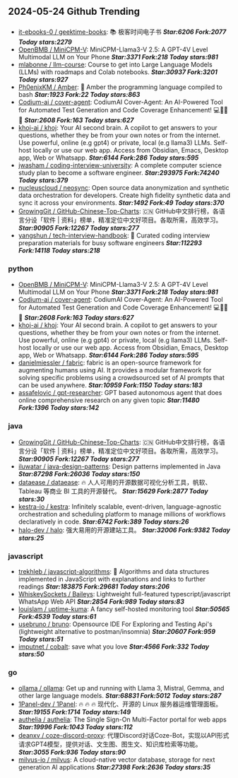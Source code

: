 ## 2024-05-24 Github Trending

### 
* [it-ebooks-0 / geektime-books](https://github.com/it-ebooks-0/geektime-books): 📚 极客时间电子书 ***Star:6206 Fork:2077 Today stars:2279***
* [OpenBMB / MiniCPM-V](https://github.com/OpenBMB/MiniCPM-V): MiniCPM-Llama3-V 2.5: A GPT-4V Level Multimodal LLM on Your Phone ***Star:3371 Fork:218 Today stars:981***
* [mlabonne / llm-course](https://github.com/mlabonne/llm-course): Course to get into Large Language Models (LLMs) with roadmaps and Colab notebooks. ***Star:30937 Fork:3201 Today stars:927***
* [Ph0enixKM / Amber](https://github.com/Ph0enixKM/Amber): 💎 Amber the programming language compiled to bash ***Star:1923 Fork:22 Today stars:863***
* [Codium-ai / cover-agent](https://github.com/Codium-ai/cover-agent): CodiumAI Cover-Agent: An AI-Powered Tool for Automated Test Generation and Code Coverage Enhancement! 💻🤖🧪🐞 ***Star:2608 Fork:163 Today stars:627***
* [khoj-ai / khoj](https://github.com/khoj-ai/khoj): Your AI second brain. A copilot to get answers to your questions, whether they be from your own notes or from the internet. Use powerful, online (e.g gpt4) or private, local (e.g llama3) LLMs. Self-host locally or use our web app. Access from Obsidian, Emacs, Desktop app, Web or Whatsapp. ***Star:6144 Fork:286 Today stars:595***
* [jwasham / coding-interview-university](https://github.com/jwasham/coding-interview-university): A complete computer science study plan to become a software engineer. ***Star:293975 Fork:74240 Today stars:379***
* [nucleuscloud / neosync](https://github.com/nucleuscloud/neosync): Open source data anonymization and synthetic data orchestration for developers. Create high fidelity synthetic data and sync it across your environments. ***Star:1492 Fork:49 Today stars:370***
* [GrowingGit / GitHub-Chinese-Top-Charts](https://github.com/GrowingGit/GitHub-Chinese-Top-Charts): 🇨🇳 GitHub中文排行榜，各语言分设「软件 | 资料」榜单，精准定位中文好项目。各取所需，高效学习。 ***Star:90905 Fork:12267 Today stars:277***
* [yangshun / tech-interview-handbook](https://github.com/yangshun/tech-interview-handbook): 💯 Curated coding interview preparation materials for busy software engineers ***Star:112293 Fork:14118 Today stars:218***

### python
* [OpenBMB / MiniCPM-V](https://github.com/OpenBMB/MiniCPM-V): MiniCPM-Llama3-V 2.5: A GPT-4V Level Multimodal LLM on Your Phone ***Star:3371 Fork:218 Today stars:981***
* [Codium-ai / cover-agent](https://github.com/Codium-ai/cover-agent): CodiumAI Cover-Agent: An AI-Powered Tool for Automated Test Generation and Code Coverage Enhancement! 💻🤖🧪🐞 ***Star:2608 Fork:163 Today stars:627***
* [khoj-ai / khoj](https://github.com/khoj-ai/khoj): Your AI second brain. A copilot to get answers to your questions, whether they be from your own notes or from the internet. Use powerful, online (e.g gpt4) or private, local (e.g llama3) LLMs. Self-host locally or use our web app. Access from Obsidian, Emacs, Desktop app, Web or Whatsapp. ***Star:6144 Fork:286 Today stars:595***
* [danielmiessler / fabric](https://github.com/danielmiessler/fabric): fabric is an open-source framework for augmenting humans using AI. It provides a modular framework for solving specific problems using a crowdsourced set of AI prompts that can be used anywhere. ***Star:10959 Fork:1150 Today stars:183***
* [assafelovic / gpt-researcher](https://github.com/assafelovic/gpt-researcher): GPT based autonomous agent that does online comprehensive research on any given topic ***Star:11480 Fork:1396 Today stars:142***

### java
* [GrowingGit / GitHub-Chinese-Top-Charts](https://github.com/GrowingGit/GitHub-Chinese-Top-Charts): 🇨🇳 GitHub中文排行榜，各语言分设「软件 | 资料」榜单，精准定位中文好项目。各取所需，高效学习。 ***Star:90905 Fork:12267 Today stars:277***
* [iluwatar / java-design-patterns](https://github.com/iluwatar/java-design-patterns): Design patterns implemented in Java ***Star:87298 Fork:26036 Today stars:150***
* [dataease / dataease](https://github.com/dataease/dataease): 🔥 人人可用的开源数据可视化分析工具，帆软、Tableau 等商业 BI 工具的开源替代。 ***Star:15629 Fork:2877 Today stars:30***
* [kestra-io / kestra](https://github.com/kestra-io/kestra): Infinitely scalable, event-driven, language-agnostic orchestration and scheduling platform to manage millions of workflows declaratively in code. ***Star:6742 Fork:389 Today stars:26***
* [halo-dev / halo](https://github.com/halo-dev/halo): 强大易用的开源建站工具。 ***Star:32006 Fork:9382 Today stars:25***

### javascript
* [trekhleb / javascript-algorithms](https://github.com/trekhleb/javascript-algorithms): 📝 Algorithms and data structures implemented in JavaScript with explanations and links to further readings ***Star:183875 Fork:29681 Today stars:206***
* [WhiskeySockets / Baileys](https://github.com/WhiskeySockets/Baileys): Lightweight full-featured typescript/javascript WhatsApp Web API ***Star:2854 Fork:989 Today stars:83***
* [louislam / uptime-kuma](https://github.com/louislam/uptime-kuma): A fancy self-hosted monitoring tool ***Star:50565 Fork:4539 Today stars:61***
* [usebruno / bruno](https://github.com/usebruno/bruno): Opensource IDE For Exploring and Testing Api's (lightweight alternative to postman/insomnia) ***Star:20607 Fork:959 Today stars:51***
* [imputnet / cobalt](https://github.com/imputnet/cobalt): save what you love ***Star:4566 Fork:332 Today stars:50***

### go
* [ollama / ollama](https://github.com/ollama/ollama): Get up and running with Llama 3, Mistral, Gemma, and other large language models. ***Star:68831 Fork:5012 Today stars:287***
* [1Panel-dev / 1Panel](https://github.com/1Panel-dev/1Panel): 🔥 🔥 🔥 现代化、开源的 Linux 服务器运维管理面板。 ***Star:19155 Fork:1714 Today stars:149***
* [authelia / authelia](https://github.com/authelia/authelia): The Single Sign-On Multi-Factor portal for web apps ***Star:19996 Fork:1043 Today stars:112***
* [deanxv / coze-discord-proxy](https://github.com/deanxv/coze-discord-proxy): 代理Discord对话Coze-Bot，实现以API形式请求GPT4模型，提供对话、文生图、图生文、知识库检索等功能。 ***Star:3055 Fork:936 Today stars:90***
* [milvus-io / milvus](https://github.com/milvus-io/milvus): A cloud-native vector database, storage for next generation AI applications ***Star:27398 Fork:2636 Today stars:35***
